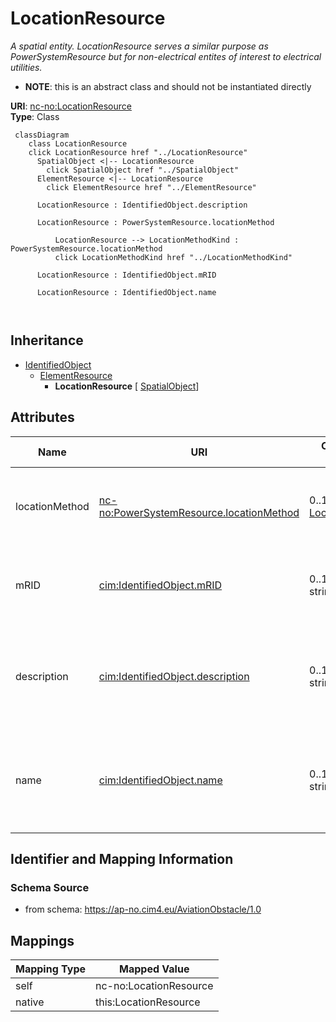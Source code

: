 # LocationResource


_A spatial entity. LocationResource serves a similar purpose as PowerSystemResource but for non-electrical entites of interest to electrical utilities._




* __NOTE__: this is an abstract class and should not be instantiated directly


**URI**: [nc-no:LocationResource](https://ap-no.cim4.eu/AviationObstacle/1.0#LocationResource)<br />
**Type**: Class




```mermaid
 classDiagram
    class LocationResource
    click LocationResource href "../LocationResource"
      SpatialObject <|-- LocationResource
        click SpatialObject href "../SpatialObject"
      ElementResource <|-- LocationResource
        click ElementResource href "../ElementResource"
      
      LocationResource : IdentifiedObject.description
        
      LocationResource : PowerSystemResource.locationMethod
        
          LocationResource --> LocationMethodKind : PowerSystemResource.locationMethod
          click LocationMethodKind href "../LocationMethodKind"
        
      LocationResource : IdentifiedObject.mRID
        
      LocationResource : IdentifiedObject.name
        
      
```





## Inheritance
* [IdentifiedObject](IdentifiedObject.md)
    * [ElementResource](ElementResource.md)
        * **LocationResource** [ [SpatialObject](SpatialObject.md)]



## Attributes


| Name | URI | Cardinality and Range | Description | Inheritance |
| ---  | --- | --- | --- | --- |
| locationMethod | [nc-no:PowerSystemResource.locationMethod](https://ap-no.cim4.eu/AviationObstacle/1.0#PowerSystemResource.locationMethod) | 0..1 <br />  [LocationMethodKind](LocationMethodKind.md)  | Method used to derive geographical location for this entity | direct |
| mRID | [cim:IdentifiedObject.mRID](http://iec.ch/TC57/CIM100#IdentifiedObject.mRID) | 0..1 <br />  string  | Master resource identifier issued by a model authority | [IdentifiedObject](IdentifiedObject.md) |
| description | [cim:IdentifiedObject.description](http://iec.ch/TC57/CIM100#IdentifiedObject.description) | 0..1 <br />  string  | The description is a free human readable text describing or naming the object | [IdentifiedObject](IdentifiedObject.md) |
| name | [cim:IdentifiedObject.name](http://iec.ch/TC57/CIM100#IdentifiedObject.name) | 0..1 <br />  string  | The name is any free human readable and possibly non unique text naming the o... | [IdentifiedObject](IdentifiedObject.md) |









## Identifier and Mapping Information







### Schema Source


* from schema: https://ap-no.cim4.eu/AviationObstacle/1.0





## Mappings

| Mapping Type | Mapped Value |
| ---  | ---  |
| self | nc-no:LocationResource |
| native | this:LocationResource |




